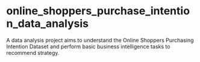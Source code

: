 # online_shoppers_purchase_intention_data_analysis
A data analysis project aims to understand the Online Shoppers Purchasing Intention Dataset and perform basic business intelligence tasks to recommend strategy.
